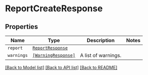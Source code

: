 # ReportCreateResponse



## Properties

| Name | Type | Description | Notes |
| ---- | ---- | ----------- | ----- |
| `report` | [```ReportResponse```](ReportResponse.md) |    |  |
| `warnings` | [```[WarningResponse]```](WarningResponse.md) |  A list of warnings.  |  |


[[Back to Model list]](../README.md#documentation-for-models) [[Back to API list]](../README.md#documentation-for-api-endpoints) [[Back to README]](../README.md)



